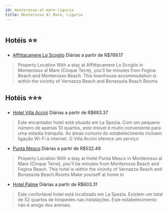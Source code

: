 ```yaml
---
id: monterosso-al-mare-liguria
title: Monterosso Al Mare, Liguria
---
```


<center><img src="https://photos.hotelbeds.com/giata/22/221515/221515a_hb_a_010.jpg" alt="" /></center>


## Hotéis ⭐️⭐️

-    [Affittacamere Lo Scoglio](https://www.hurb.com/aud/https://www.hurb.com/hoteis/monterosso-al-mare/affittacamere-lo-scoglio-JNP-JP671716?cmp=18055) Diárias a partir de R$769.17
   > Property Location With a stay at Affittacamere Lo Scoglio in Monterosso al Mare (Cinque Terre), you&apos;ll be minutes from Fegina Beach and Monterosso Beach. This townhouse accommodation is within the vicinity of Vernazza Beach and Bonassola Beach.Rooms 

## Hotéis ⭐️⭐️⭐️

-    [Hotel Villa Accini](https://www.hurb.com/aud/https://www.hurb.com/hoteis/monterosso-al-mare/hotel-villa-accini-JNP-JP135011?cmp=18055) Diárias a partir de R$683.37
   > Este encantador hotel está situado em La Spezia. Com um pequeno número de apenas 10 quartos, este imóvel é muito conveniente para uma estadia tranquila. As áreas comuns do estabelecimento incluem ligação Wi-Fi à internet. O Villa Accini oferece um serviço
-    [Punta Mesco](https://www.hurb.com/aud/https://www.hurb.com/hoteis/monterosso-al-mare/punta-mesco-JNP-JP673717?cmp=18055) Diárias a partir de R$532.49
   > Property Location With a stay at Hotel Punta Mesco in Monterosso al Mare (Cinque Terre), you&apos;ll be minutes from Monterosso Beach and Fegina Beach. This hotel is within the vicinity of Vernazza Beach and Bonassola Beach.Rooms Make yourself at home in 
-    [Hotel Palme](https://www.hurb.com/aud/https://www.hurb.com/hoteis/monterosso-al-mare/hotel-palme-JNP-JP900176?cmp=18055) Diárias a partir de R$603.31
   > Este confortável hotel está localizado em La Spezia. Existem um total de 52 quartos de hóspedes nas instalações. Este estabelecimento não é amigo dos animais. 
